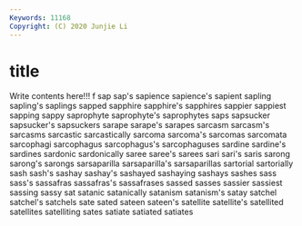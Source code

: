 ```yaml
---
Keywords: 11168
Copyright: (C) 2020 Junjie Li
---
```


# title

Write contents here!!!
f 
sap 
sap's 
sapience 
sapience's 
sapient 
sapling 
sapling's
saplings 
sapped 
sapphire 
sapphire's 
sapphires 
sappier 
sappiest 
sapping 
sappy 
saprophyte
saprophyte's 
saprophytes 
saps 
sapsucker 
sapsucker's 
sapsuckers 
sarape 
sarape's 
sarapes 
sarcasm
sarcasm's 
sarcasms 
sarcastic 
sarcastically 
sarcoma 
sarcoma's 
sarcomas 
sarcomata 
sarcophagi 
sarcophagus
sarcophagus's 
sarcophaguses 
sardine 
sardine's 
sardines 
sardonic 
sardonically 
saree 
saree's 
sarees
sari 
sari's 
saris 
sarong 
sarong's 
sarongs 
sarsaparilla 
sarsaparilla's 
sarsaparillas 
sartorial
sartorially 
sash 
sash's 
sashay 
sashay's 
sashayed 
sashaying 
sashays 
sashes 
sass
sass's 
sassafras 
sassafras's 
sassafrases 
sassed 
sasses 
sassier 
sassiest 
sassing 
sassy
sat 
satanic 
satanically 
satanism 
satanism's 
satay 
satchel 
satchel's 
satchels 
sate
sated 
sateen 
sateen's 
satellite 
satellite's 
satellited 
satellites 
satelliting 
sates 
satiate
satiated 
satiates 
